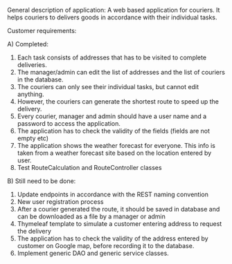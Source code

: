 General description of application:
A web based application for couriers.
It helps couriers to delivers goods in accordance with their individual tasks.

Customer requirements:

A) Completed:
1) Each task consists of addresses that has to be visited to complete deliveries.
2) The manager/admin can edit the list of addresses and the list of couriers in the database.
3) The couriers can only see their individual tasks, but cannot edit anything.
4) However, the couriers can generate the shortest route to speed up the delivery.
5) Every courier, manager and admin should have a user name and a password
to access the application.
6) The application has to check the validity of the fields (fields are not empty etc)
7) The application shows the weather forecast for everyone. This info is taken
from a weather forecast site based on the location entered by user.
8)  Test RouteCalculation and RouteController classes

B) Still need to be done:
1) Update endpoints in accordance with the REST naming convention
2) New user registration process
3) After a courier generated the route, it should be saved in database and
can be downloaded as a file by a manager or admin
4) Thymeleaf template to simulate a customer entering address to request the delivery
5) The application has to check the validity of the address entered by customer
on Google map, before recording it to the database.
6) Implement generic DAO and generic service classes.
